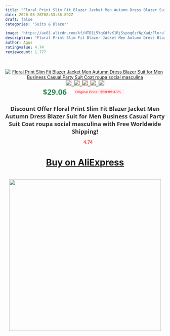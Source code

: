 ```yaml
---
title: "Floral Print Slim Fit Blazer Jacket Men Autumn Dress Blazer Suit for Men Business Casual Party Suit Coat roupa social masculina"
date: 2020-08-26T08:33:36.892Z
draft: false
categories: "Suits & Blazer"

image: "https://ae01.alicdn.com/kf/HTB1L5YqXdfvK1RjSspoq6zfNpXad/Floral-Print-Slim-Fit-Blazer-Jacket-Men-Autumn-Dress-Blazer-Suit-for-Men-Business-Casual-Party.jpg"
description: "Floral Print Slim Fit Blazer Jacket Men Autumn Dress Blazer Suit for Men Business Casual Party Suit Coat roupa social masculina"
author: Agus
ratingvalue: 4.74
reviewcount: 1.777
---
```

<br>
<div style="text-align: center;">
<a href="https://s.click.aliexpress.com/e/_9xAkOh" target="_blank" rel="nofollow noopener noreferrer"><img alt="Floral Print Slim Fit Blazer Jacket Men Autumn Dress Blazer Suit for Men Business Casual Party Suit Coat roupa social masculina" class="magnifier-image" src="https://ae01.alicdn.com/kf/HTB1L5YqXdfvK1RjSspoq6zfNpXad/Floral-Print-Slim-Fit-Blazer-Jacket-Men-Autumn-Dress-Blazer-Suit-for-Men-Business-Casual-Party.jpg_640x640.jpg">
<br>
<img style="border:1px solid salmon" src="https://ae01.alicdn.com/kf/HTB1L5YqXdfvK1RjSspoq6zfNpXad/Floral-Print-Slim-Fit-Blazer-Jacket-Men-Autumn-Dress-Blazer-Suit-for-Men-Business-Casual-Party.jpg_120x120.jpg">&nbsp;&nbsp;<img style="border:1px solid salmon" src="https://ae01.alicdn.com/kf/HTB1t5ehdOLaK1RjSZFxq6ymPFXas/Floral-Print-Slim-Fit-Blazer-Jacket-Men-Autumn-Dress-Blazer-Suit-for-Men-Business-Casual-Party.jpg_120x120.jpg">&nbsp;&nbsp;<img style="border:1px solid salmon" src="https://ae01.alicdn.com/kf/HTB1klLrXo_rK1Rjy0Fcq6zEvVXa1/Floral-Print-Slim-Fit-Blazer-Jacket-Men-Autumn-Dress-Blazer-Suit-for-Men-Business-Casual-Party.jpg_120x120.jpg">&nbsp;&nbsp;<img style="border:1px solid salmon" src="https://ae01.alicdn.com/kf/HTB1o0rrXizxK1RjSspjq6AS.pXaZ/Floral-Print-Slim-Fit-Blazer-Jacket-Men-Autumn-Dress-Blazer-Suit-for-Men-Business-Casual-Party.jpg_120x120.jpg">&nbsp;&nbsp;<img style="border:1px solid salmon" src="https://ae01.alicdn.com/kf/HTB1JzDqXiDxK1Rjy1zcq6yGeXXar/Floral-Print-Slim-Fit-Blazer-Jacket-Men-Autumn-Dress-Blazer-Suit-for-Men-Business-Casual-Party.jpg_120x120.jpg"></a></div><br0>
<div style="text-align: center;"><span style="background-color: white; border: 0px; box-sizing: border-box; color: seagreen; display: inline-block; font-family: &quot;open sans&quot; , &quot;arial&quot; , &quot;helvetica&quot; , sans-serif , &quot;heiti&quot;; font-size: 24px; font-stretch: inherit; font-weight: 700; line-height: inherit; margin: 0px 10px 0px 0px; padding: 0px; vertical-align: middle;">$29.06 </span>
<span style="background: rgb(255 , 241 , 241); border-radius: 3px; border: 0px; box-sizing: border-box; color: #ff4747; display: inline-block; font-family: inherit; font-size: 12px; font-stretch: inherit; font-style: inherit; font-variant: inherit; font-weight: 600; line-height: inherit; margin: 0px; padding: 2px 5px; transform: scale(0.9); vertical-align: middle;">Original Price : <b style="text-decoration: line-through;">$50.99 </b> 43%&nbsp;&nbsp;</span></div>
<h1 style="color: #333333; display: inline-block; font-family: &quot;open sans&quot; , &quot;arial&quot; , &quot;helvetica&quot; , sans-serif , &quot;heiti&quot;; font-size: 18px; font-stretch: inherit; font-weight: 700; text-align: center;">Discount Offer Floral Print Slim Fit Blazer Jacket Men Autumn Dress Blazer Suit for Men Business Casual Party Suit Coat roupa social masculina with Free Worldwide Shipping!</h1>
<div style="color: #ff4747; text-align: center;">
<img src="https://4.bp.blogspot.com/-M0ZcTcb-5uY/XleCXlxnR4I/AAAAAAAAAEc/OrjgMkXV1oMQFaCRZj5HQwOCBcu3w1FegCPcBGAYYCw/s1600/star.png" style="height: 15px;">&nbsp;<b>4.74</b></div>
<div class="button_cont" align="center"><a class="buynow_a" href="https://s.click.aliexpress.com/e/_9xAkOh" target="_blank" rel="nofollow noopener noreferrer"><H1>Buy on AliExpress</H1></a></div><br>
<div class="separator" style="clear: both; text-align: center;">
<img src="https://lh3.googleusercontent.com/-pTy5HemUv9M/XlePHvY0dAI/AAAAAAAAAE4/0nX5iRUoIWY8eMW9Dpxeirr157OZliDIgCLcBGAsYHQ/s1600/badge.gif" width="480">
</div>
